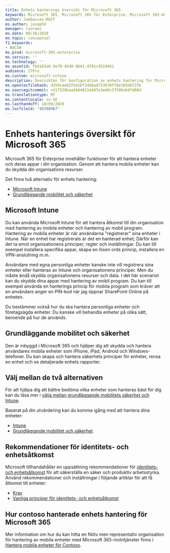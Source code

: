 ```yaml
---
title: Enhets hanterings översikt för Microsoft 365
keywords: Microsoft 365, Microsoft 365 för Enterprise, Microsoft 365-dokumentation, hantering av mobila enheter, Intune
author: JoeDavies-MSFT
ms.author: josephd
manager: laurawi
ms.date: 08/10/2020
ms.topic: conceptual
f1.keywords:
- NOCSH
ms.prod: microsoft-365-enterprise
ms.service: ''
ms.technology: ''
ms.assetid: fb4182e6-5e78-45d0-9641-d791c4519441
audience: ITPro
ms.custom: microsoft-intune
description: Översikten för konfiguration av enhets hantering för Microsoft 365.
ms.openlocfilehash: d359cae62fbd1bf2468ad753670ff8e385d6f25b
ms.sourcegitcommit: cd17328baa58448214487e3e68c37590ab9fd08d
ms.translationtype: MT
ms.contentlocale: sv-SE
ms.lasthandoff: 10/09/2020
ms.locfileid: "48398967"
---
```

# <a name="device-management-roadmap-for-microsoft-365"></a>Enhets hanterings översikt för Microsoft 365

Microsoft 365 för Enterprise innehåller funktioner för att hantera enheter och deras appar i din organisation. Genom att hantera mobila enheter kan du skydda din organisations resurser.

Det finns två alternativ för enhets hantering:

- [Microsoft Intune](#microsoft-intune)
- [Grundläggande mobilitet och säkerhet](#basic-mobility-and-security)

## <a name="microsoft-intune"></a>Microsoft Intune

Du kan använda Microsoft Intune för att hantera åtkomst till din organisation med hantering av mobila enheter och hantering av mobil program. Hantering av mobila enheter är när användarna "registrerar" sina enheter i Intune. När en enhet har registrerats är det en hanterad enhet; Därför kan det ta emot organisationens principer, regler och inställningar. Du kan till exempel installera specifika appar, skapa en lösen ords princip, installera en VPN-anslutning m.m.

Användare med egna personliga enheter kanske inte vill registrera sina enheter eller hanteras av Intune och organisationens principer. Men du måste ändå skydda organisationens resurser och data. I det här scenariot kan du skydda dina appar med hantering av mobil program. Du kan till exempel använda en hanterings princip för mobila program som kräver att en användare anger en PIN-kod när jag öppnar SharePoint Online på enheten.

Du bestämmer också hur du ska hantera personliga enheter och företagsägda enheter. Du kanske vill behandla enheter på olika sätt, beroende på hur de används.

## <a name="basic-mobility-and-security"></a>Grundläggande mobilitet och säkerhet

Den är inbyggd i Microsoft 365 och hjälper dig att skydda och hantera användares mobila enheter som iPhone, iPad, Android och Windows-telefoner. Du kan skapa och hantera säkerhets principer för enheter, rensa en enhet och se detaljerade enhets rapporter.

## <a name="choose-between-the-two-options"></a>Välj mellan de två alternativen

För att hjälpa dig att bättre bedöma vilka enheter som hanteras bäst för dig kan du läsa mer i [välja mellan grundläggande mobilitets säkerhet och Intune](https://docs.microsoft.com/office365/securitycompliance/choose-between-mdm-and-intune).

Baserat på din utvärdering kan du komma igång med att hantera dina enheter:

- [Intune](https://docs.microsoft.com/mem/intune/fundamentals/planning-guide).
- [Grundläggande mobilitet och säkerhet](https://support.microsoft.com/office/set-up-basic-mobility-and-security-dd892318-bc44-4eb1-af00-9db5430be3cd).
 
## <a name="identity-and-device-access-recommendations"></a>Rekommendationer för identitets- och enhetsåtkomst

Microsoft tillhandahåller en uppsättning rekommendationer för [identitets- och enhetsåtkomst](../security/office-365-security/microsoft-365-policies-configurations.md) för att säkerställa en säker och produktiv arbetsstyrka. Använd rekommendationer och inställningar i följande artiklar för att få åtkomst till enheter:

- [Krav](../security/office-365-security/identity-access-prerequisites.md)
- [Vanliga principer för identitets- och enhetsåtkomst](../security/office-365-security/identity-access-policies.md)

## <a name="how-contoso-did-device-management-for-microsoft-365"></a>Hur contoso hanterade enhets hantering för Microsoft 365

Mer information om hur du kan hitta en fiktiv men representativ organisation för hantering av mobila enheter med Microsoft 365-molntjänster finns i [Hantera mobila enheter för Contoso](contoso-mdm.md).
